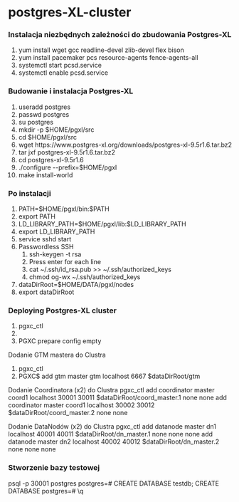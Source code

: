 <h1>postgres-XL-cluster</h1>

<h3>Instalacja niezbędnych zależności do zbudowania Postgres-XL</h3>
<ol>
  <li>yum install wget gcc readline-devel zlib-devel flex bison</li>
  <li>yum install pacemaker pcs resource-agents fence-agents-all</li>
  <li>systemctl start pcsd.service</li>
  <li>systemctl enable pcsd.service</li>
</ol>
  
<h3>Budowanie i instalacja Postgres-XL</h3>
<ol>
  <li>useradd postgres</li>
  <li>passwd postgres</li>
  <li>su postgres</li>
  <li>mkdir -p $HOME/pgxl/src</li>
  <li>cd $HOME/pgxl/src</li>
  <li>wget https://www.postgres-xl.org/downloads/postgres-xl-9.5r1.6.tar.bz2</li>
  <li>tar jxf postgres-xl-9.5r1.6.tar.bz2</li>
  <li>cd postgres-xl-9.5r1.6</li>
  <li>./configure --prefix=$HOME/pgxl</li>
  <li>make install-world</li>
</ol>

<h3>Po instalacji</h3>
<ol>
  <li>PATH=$HOME/pgxl/bin:$PATH</li>
  <li>export PATH</li>
  <li>LD_LIBRARY_PATH=$HOME/pgxl/lib:$LD_LIBRARY_PATH</li>
  <li>export LD_LIBRARY_PATH</li>
  <li>service sshd start</li>
    <li>Passwordless SSH
    <ol>
      <li>ssh-keygen -t rsa</li>
      <li>Press enter for each line</li>
      <li>cat ~/.ssh/id_rsa.pub >> ~/.ssh/authorized_keys</li>
      <li>chmod og-wx ~/.ssh/authorized_keys</li>
    </ol>
  </li>
  <li>dataDirRoot=$HOME/DATA/pgxl/nodes</li>
  <li>export dataDirRoot</li>
</ol>

<h3>Deploying Postgres-XL cluster</h3>
<ol>
  <li>pgxc_ctl<li>
  <li>PGXC prepare config empty</li>
</ol>

Dodanie GTM mastera do Clustra
1. pgxc_ctl
2. PGXC$ add gtm master gtm localhost 6667 $dataDirRoot/gtm

Dodanie Coordinatora (x2) do Clustra
pgxc_ctl
add coordinator master coord1 localhost 30001 30011 $dataDirRoot/coord_master.1 none none
add coordinator master coord1 localhost 30002 30012 $dataDirRoot/coord_master.2 none none

Dodanie DataNodów (x2) do Clustra
pgxc_ctl
add datanode master dn1 localhost 40001 40011 $dataDirRoot/dn_master.1 none none none
add datanode master dn2 localhost 40002 40012 $dataDirRoot/dn_master.2 none none none

<h3>Stworzenie bazy testowej</h3>
psql -p 30001 postgres
postgres=# CREATE DATABASE testdb;
CREATE DATABASE
postgres=# \q

